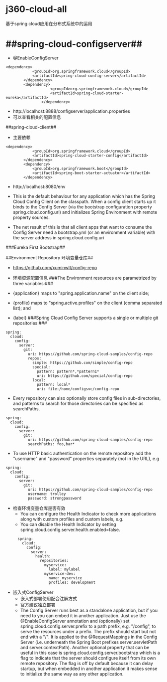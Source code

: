 j360-cloud-all
==============

基于spring cloud应用在分布式系统中的运用

##spring-cloud-configserver##
===================
- @EnableConfigServer

```
<dependency>
            <groupId>org.springframework.cloud</groupId>
            <artifactId>spring-cloud-config-server</artifactId>
        </dependency>
        <dependency>
                    <groupId>org.springframework.cloud</groupId>
                    <artifactId>spring-cloud-starter-eureka</artifactId>
                </dependency>
```

- http://localhost:8888/configserver/application.properties
- 可以查看相关的配置信息

##spring-cloud-client##
- 主要依赖
```
<dependency>
            <groupId>org.springframework.cloud</groupId>
            <artifactId>spring-cloud-starter-config</artifactId>
        </dependency>
        <dependency>
            <groupId>org.springframework.boot</groupId>
            <artifactId>spring-boot-starter-actuator</artifactId>
        </dependency>
```

- http://localhost:8080/env

- This is the default behaviour for any application which has the Spring Cloud Config Client on the classpath. When a config client starts up it binds to the Config Server (via the bootstrap configuration property spring.cloud.config.uri) and initializes Spring Environment with remote property sources.
  
- The net result of this is that all client apps that want to consume the Config Server need a bootstrap.yml (or an environment variable) with the server address in spring.cloud.config.uri

###Eureka First Bootstrap##






##Environment Repository 环境变量仓库##

-  https://github.com/xuminwlt/config-repo

- 环境资源配置信息
###The Environment resources are parametrized by three variables:###
- {application} maps to "spring.application.name" on the client side;
- {profile} maps to "spring.active.profiles" on the client (comma separated list); and
- {label}
###Spring Cloud Config Server supports a single or multiple git repositories:###
```
spring:
  cloud:
    config:
      server:
        git:
          uri: https://github.com/spring-cloud-samples/config-repo
          repos:
            simple: https://github.com/simple/config-repo
            special:
              pattern: pattern*,*pattern1*
              uri: https://github.com/special/config-repo
            local:
              pattern: local*
              uri: file:/home/configsvc/config-repo
```
- Every repository can also optionally store config files in sub-directories, and patterns to search for those directories can be specified as searchPaths. 
```
spring:
  cloud:
    config:
      server:
        git:
          uri: https://github.com/spring-cloud-samples/config-repo
          searchPaths: foo,bar*
```
- To use HTTP basic authentication on the remote repository add the "username" and "password" properties separately (not in the URL), e.g
```
spring:
  cloud:
    config:
      server:
        git:
          uri: https://github.com/spring-cloud-samples/config-repo
          username: trolley
          password: strongpassword
```
- 检查环境变量仓库是否有效
    - You can configure the Health Indicator to check more applications along with custom profiles and custom labels, e.g.
    - You can disable the Health Indicator by setting spring.cloud.config.server.health.enabled=false.
    ```
      spring:
        cloud:
          config:
            server:
              health:
                repositories:
                  myservice:
                    label: mylabel
                  myservice-dev:
                    name: myservice
                    profiles: development  
    ```
- 嵌入式ConfigServer
    - 嵌入式部署使用配合注解方式
    - 官方建议独立部署
    - The Config Server runs best as a standalone application, but if you need to you can embed it in another application. Just use the @EnableConfigServer annotation and (optionally) set spring.cloud.config.server.prefix to a path prefix, e.g. "/config", to serve the resources under a prefix. The prefix should start but not end with a "/". It is applied to the @RequestMappings in the Config Server (i.e. underneath the Spring Boot prefixes server.servletPath and server.contextPath). Another optional property that can be useful in this case is spring.cloud.config.server.bootstrap which is a flag to indicate that the server should configure itself from its own remote repository. The flag is off by default because it can delay startup, but when embedded in another application it makes sense to initialize the same way as any other application.
    


